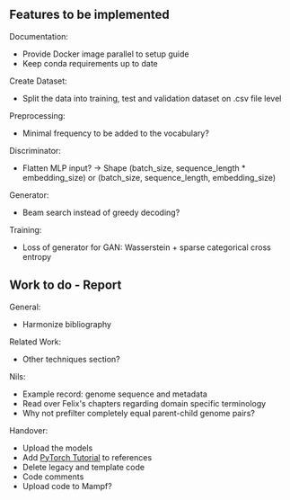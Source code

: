 ## Features to be implemented

Documentation:
- Provide Docker image parallel to setup guide
- Keep conda requirements up to date

Create Dataset:
- Split the data into training, test and validation dataset on .csv file level

Preprocessing:
- Minimal frequency to be added to the vocabulary?

Discriminator:
- Flatten MLP input? -> Shape (batch_size, sequence_length * embedding_size) or (batch_size, sequence_length, embedding_size)

Generator:
- Beam search instead of greedy decoding?

Training:
- Loss of generator for GAN: Wasserstein + sparse categorical cross entropy

## Work to do - Report

General:
- Harmonize bibliography

Related Work:
- Other techniques section?

Nils:
- Example record: genome sequence and metadata
- Read over Felix's chapters regarding domain specific terminology
- Why not prefilter completely equal parent-child genome pairs?

Handover:
- Upload the models
- Add [PyTorch Tutorial](https://github.com/aladdinpersson/Machine-Learning-Collection) to references
- Delete legacy and template code
- Code comments
- Upload code to Mampf?

